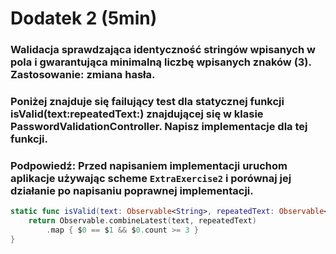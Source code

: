 # Dodatek 2 (5min)

### Walidacja sprawdzająca identyczność stringów wpisanych w pola i gwarantująca minimalną liczbę wpisanych znaków (3). Zastosowanie: zmiana hasła.
### Poniżej znajduje się failujący test dla statycznej funkcji isValid(text:repeatedText:) znajdującej się w klasie PasswordValidationController. Napisz implementacje dla tej funkcji.
### Podpowiedź: Przed napisaniem implementacji uruchom aplikacje używając scheme `ExtraExercise2` i porównaj jej działanie po napisaniu poprawnej implementacji.

```swift
static func isValid(text: Observable<String>, repeatedText: Observable<String>) -> Observable<Bool> {
    return Observable.combineLatest(text, repeatedText)
        .map { $0 == $1 && $0.count >= 3 }
}
```
